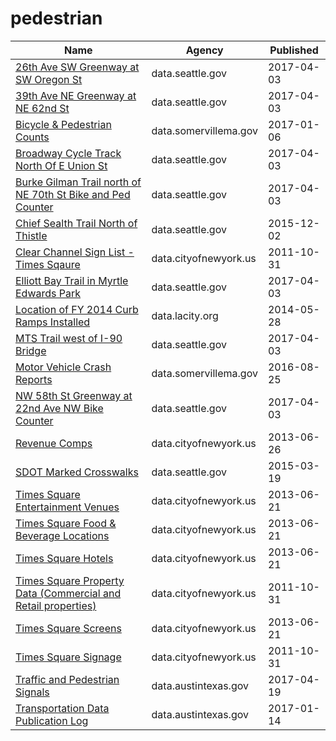 # pedestrian

Name | Agency | Published
---- | ---- | ---------
[26th Ave SW Greenway at SW Oregon St](../datasets/mefu-7eau.md) | data.seattle.gov | 2017-04-03
[39th Ave NE Greenway at NE 62nd St](../datasets/3h7e-f49s.md) | data.seattle.gov | 2017-04-03
[Bicycle & Pedestrian Counts](../datasets/qu9x-4xq5.md) | data.somervillema.gov | 2017-01-06
[Broadway Cycle Track North Of E Union St](../datasets/j4vh-b42a.md) | data.seattle.gov | 2017-04-03
[Burke Gilman Trail north of NE 70th St Bike and Ped Counter](../datasets/2z5v-ecg8.md) | data.seattle.gov | 2017-04-03
[Chief Sealth Trail North of Thistle](../datasets/uh8h-bme7.md) | data.seattle.gov | 2015-12-02
[Clear Channel Sign List - Times Sqaure](../datasets/wjtn-s4z7.md) | data.cityofnewyork.us | 2011-10-31
[Elliott Bay Trail in Myrtle Edwards Park](../datasets/4qej-qvrz.md) | data.seattle.gov | 2017-04-03
[Location of FY 2014 Curb Ramps Installed](../datasets/cu97-7vhd.md) | data.lacity.org | 2014-05-28
[MTS Trail west of I-90 Bridge](../datasets/u38e-ybnc.md) | data.seattle.gov | 2017-04-03
[Motor Vehicle Crash Reports](../datasets/d5qn-yy3v.md) | data.somervillema.gov | 2016-08-25
[NW 58th St Greenway at 22nd Ave NW Bike Counter](../datasets/47yq-6ugv.md) | data.seattle.gov | 2017-04-03
[Revenue Comps](../datasets/sv6e-j8t9.md) | data.cityofnewyork.us | 2013-06-26
[SDOT Marked Crosswalks](../datasets/aykm-6cyc.md) | data.seattle.gov | 2015-03-19
[Times Square Entertainment Venues](../datasets/jxdc-hnze.md) | data.cityofnewyork.us | 2013-06-21
[Times Square Food & Beverage Locations](../datasets/kh2m-kcyz.md) | data.cityofnewyork.us | 2013-06-21
[Times Square Hotels](../datasets/v8qe-fx6p.md) | data.cityofnewyork.us | 2013-06-21
[Times Square Property Data (Commercial and Retail properties)](../datasets/j86k-5i43.md) | data.cityofnewyork.us | 2011-10-31
[Times Square Screens](../datasets/n246-cev5.md) | data.cityofnewyork.us | 2013-06-21
[Times Square Signage](../datasets/6bzx-emuu.md) | data.cityofnewyork.us | 2011-10-31
[Traffic and Pedestrian Signals](../datasets/p53x-x73x.md) | data.austintexas.gov | 2017-04-19
[Transportation Data Publication Log](../datasets/n5kp-f8k4.md) | data.austintexas.gov | 2017-01-14


